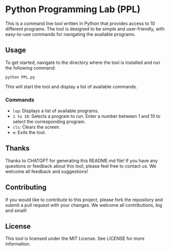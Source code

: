 # Python Programming Lab (PPL)

This is a command line tool written in Python that provides access to 10 different programs. The tool is designed to be simple and user-friendly, with easy-to-use commands for navigating the available programs.

## Usage

To get started, navigate to the directory where the tool is installed and run the following command:

```
python PPL.py
```

This will start the tool and display a list of available commands.

### Commands

- `lop`: Displays a list of available programs.
- `1 to 10`: Selects a program to run. Enter a number between 1 and 10 to select the corresponding program.
- `cls`: Clears the screen.
- `e`: Exits the tool.

## Thanks

Thanks to CHATGPT for generating this README.md file! If you have any questions or feedback about this tool, please feel free to contact us. We welcome all feedback and suggestions!

## Contributing

If you would like to contribute to this project, please fork the repository and submit a pull request with your changes. We welcome all contributions, big and small!

## License

This tool is licensed under the MIT License. See LICENSE for more information.
